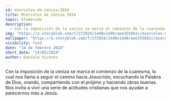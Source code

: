 ```yaml
---
id: miercoles-de-ceniza-2024
title: Miércoles de Ceniza 2024
topic: Efeméride
description:
  - Con la imposición de la ceniza se marca el comienzo de la cuaresma, la cual nos llama a seguir el camino hacia Jesucristo, escuchando la Palabra de Dios, orando, compartiendo con el prójimo y haciendo obras buenas. Nos invita a vivir una serie de actitudes cristianas que nos ayudan a parecernos más a Jesús.
img: "https://a.storyblok.com/f/272924/1440x1440/aee3556b1c/miercoles-de-ceniza-1.jpg"
wallpaper: "https://a.storyblok.com/f/272924/1440x1440/aee3556b1c/miercoles-de-ceniza-1.jpg"
visibility: feed
date: "14 de febrero 2024"
short_date: "14/02/2024"
author: Daniela Vicente
---
```

Con la imposición de la ceniza se marca el comienzo de la cuaresma, la cual nos llama a seguir el camino hacia Jesucristo, escuchando la Palabra de Dios, orando, compartiendo con el prójimo y haciendo obras buenas. Nos invita a vivir una serie de actitudes cristianas que nos ayudan a parecernos más a Jesús.